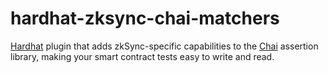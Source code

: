 # hardhat-zksync-chai-matchers

[Hardhat](https://hardhat.org/) plugin that adds zkSync-specific capabilities to the [Chai](https://chaijs.com/) assertion library, making your smart contract tests easy to write and read. 
